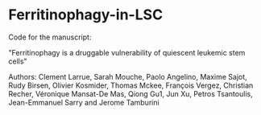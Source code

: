 # Ferritinophagy-in-LSC
Code for the manuscript: 

"Ferritinophagy is a druggable vulnerability of quiescent leukemic stem cells"

Authors: Clement Larrue, Sarah Mouche, Paolo Angelino, Maxime Sajot, Rudy Birsen,
Olivier Kosmider, Thomas Mckee, François Vergez, Christian Recher, Véronique Mansat-De Mas,
Qiong Gu1, Jun Xu, Petros Tsantoulis, Jean-Emmanuel Sarry and Jerome Tamburini
